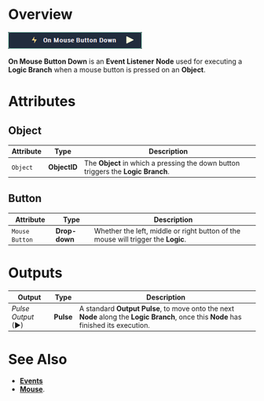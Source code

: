# Overview

![The On Mouse Button Down Node.](../../../.gitbook/assets/node-on-mouse-button-down.png)

**On Mouse Button Down** is an **Event Listener** **Node** used for executing a **Logic Branch** when a mouse button is pressed on an **Object**.

# Attributes

## Object

|Attribute|Type|Description|
|---|---|---|
| `Object` | **ObjectID** | The **Object** in which a pressing the down button triggers the **Logic Branch**.|

## Button

|Attribute|Type|Description|
|---|---|---|
| `Mouse Button` | **Drop-down** | Whether the left, middle or right button of the mouse will trigger the **Logic**.|


# Outputs

|Output|Type|Description|
|---|---|---|
|*Pulse Output* (►)|**Pulse**| A standard **Output Pulse**, to move onto the next **Node** along the **Logic Branch**, once this **Node** has finished its execution.|

# See Also

* [**Events**](../README.md)
* [**Mouse**](README.md).


